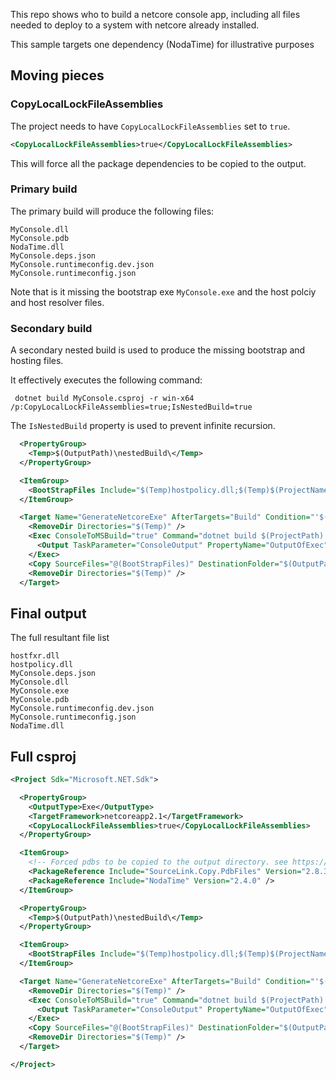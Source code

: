 This repo shows who to build a netcore console app, including all files needed to deploy to a system with netcore already installed.

This sample targets one dependency (NodaTime) for illustrative purposes


## Moving pieces


### CopyLocalLockFileAssemblies

The project needs to have `CopyLocalLockFileAssemblies` set to `true`.

```xml
<CopyLocalLockFileAssemblies>true</CopyLocalLockFileAssemblies>
```

This will force all the package dependencies to be copied to the output.


### Primary build

The primary build will produce the following files:

```
MyConsole.dll
MyConsole.pdb
NodaTime.dll
MyConsole.deps.json
MyConsole.runtimeconfig.dev.json
MyConsole.runtimeconfig.json
```
Note that is it missing the bootstrap exe `MyConsole.exe` and the host polciy and host resolver files.


### Secondary build

A secondary nested build is used to produce the missing bootstrap and hosting files. 

It effectively executes the following command:

```
 dotnet build MyConsole.csproj -r win-x64 /p:CopyLocalLockFileAssemblies=true;IsNestedBuild=true
```

The `IsNestedBuild` property is used to prevent infinite recursion. 

```xml
  <PropertyGroup>
    <Temp>$(OutputPath)\nestedBuild\</Temp>
  </PropertyGroup>

  <ItemGroup>
    <BootStrapFiles Include="$(Temp)hostpolicy.dll;$(Temp)$(ProjectName).exe;$(Temp)hostfxr.dll;" />
  </ItemGroup>

  <Target Name="GenerateNetcoreExe" AfterTargets="Build" Condition="'$(IsNestedBuild)' != 'true'">
    <RemoveDir Directories="$(Temp)" />
    <Exec ConsoleToMSBuild="true" Command="dotnet build $(ProjectPath) -r win-x64 /p:CopyLocalLockFileAssemblies=false;IsNestedBuild=true --output $(Temp)">
      <Output TaskParameter="ConsoleOutput" PropertyName="OutputOfExec" />
    </Exec>
    <Copy SourceFiles="@(BootStrapFiles)" DestinationFolder="$(OutputPath)" />
    <RemoveDir Directories="$(Temp)" />
  </Target>
```


## Final output

The full resultant file list

```
hostfxr.dll
hostpolicy.dll
MyConsole.deps.json
MyConsole.dll
MyConsole.exe
MyConsole.pdb
MyConsole.runtimeconfig.dev.json
MyConsole.runtimeconfig.json
NodaTime.dll
```


## Full csproj

```xml
<Project Sdk="Microsoft.NET.Sdk">

  <PropertyGroup>
    <OutputType>Exe</OutputType>
    <TargetFramework>netcoreapp2.1</TargetFramework>
    <CopyLocalLockFileAssemblies>true</CopyLocalLockFileAssemblies>
  </PropertyGroup>

  <ItemGroup>
    <!-- Forced pdbs to be copied to the output directory. see https://github.com/dotnet/sdk/issues/1458 -->
    <PackageReference Include="SourceLink.Copy.PdbFiles" Version="2.8.3" PrivateAssets="All" />
    <PackageReference Include="NodaTime" Version="2.4.0" />
  </ItemGroup>

  <PropertyGroup>
    <Temp>$(OutputPath)\nestedBuild\</Temp>
  </PropertyGroup>

  <ItemGroup>
    <BootStrapFiles Include="$(Temp)hostpolicy.dll;$(Temp)$(ProjectName).exe;$(Temp)hostfxr.dll;" />
  </ItemGroup>

  <Target Name="GenerateNetcoreExe" AfterTargets="Build" Condition="'$(IsNestedBuild)' != 'true'">
    <RemoveDir Directories="$(Temp)" />
    <Exec ConsoleToMSBuild="true" Command="dotnet build $(ProjectPath) -r win-x64 /p:CopyLocalLockFileAssemblies=false;IsNestedBuild=true --output $(Temp)">
      <Output TaskParameter="ConsoleOutput" PropertyName="OutputOfExec" />
    </Exec>
    <Copy SourceFiles="@(BootStrapFiles)" DestinationFolder="$(OutputPath)" />
    <RemoveDir Directories="$(Temp)" />
  </Target>

</Project>
```